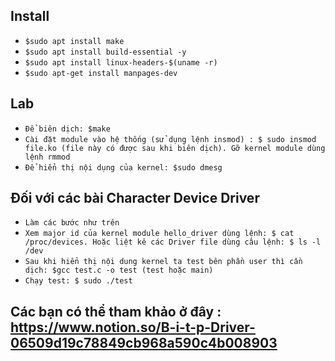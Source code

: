 ## Install
- `$sudo apt install make`
- `$sudo apt install build-essential -y`
- `$sudo apt install linux-headers-$(uname -r)`
- `$sudo apt-get install manpages-dev`

## Lab
- `Để biên dịch: $make`
- `Cài đặt module vào hệ thống (sử dụng lệnh insmod) : $ sudo insmod  file.ko (file này có được sau khi biên dịch). Gỡ kernel module dùng lệnh rmmod`
- `Để hiển thị nội dụng của kernel: $sudo dmesg`

## Đối với các bài Character Device Driver
- `Làm các bước như trên`
- `Xem major id của kernel module hello_driver dùng lệnh: $ cat /proc/devices. Hoặc liệt kê các Driver file dùng câu lệnh: $ ls -l /dev`
- `Sau khi hiển thị nội dung kernel ta test bên phần user thì cần dịch: $gcc test.c -o test (test hoặc main)`
- `Chạy test: $ sudo ./test`

## Các bạn có thể tham khảo ở đây : https://www.notion.so/B-i-t-p-Driver-06509d19c78849cb968a590c4b008903
